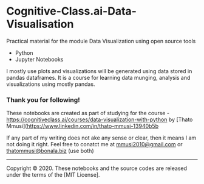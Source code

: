 # Cognitive-Class.ai-Data-Visualisation
Practical material for  the module Data Visualization using open source tools  

- Python
- Jupyter Notebooks

I mostly use plots and visualizations will be generated using data stored in pandas dataframes. It is a course for learning data munging, analysis and visualizations using mostly pandas.

### Thank you for following!

These notebooks are created as part of studying for the course - https://cognitiveclass.ai/courses/data-visualization-with-python
by [Thato Mmusi](https://www.linkedin.com/in/thato-mmusi-13940b5b 

If any part of my writing does not ake any sense or clear, then it means I am not doing it right. Feel free to conatct me at mmusi2010@gmail.com or thatommusi@bonala.biz (use both)

<hr>

Copyright &copy; 2020. These notebooks and the source codes are released under the terms of the [MIT License].
